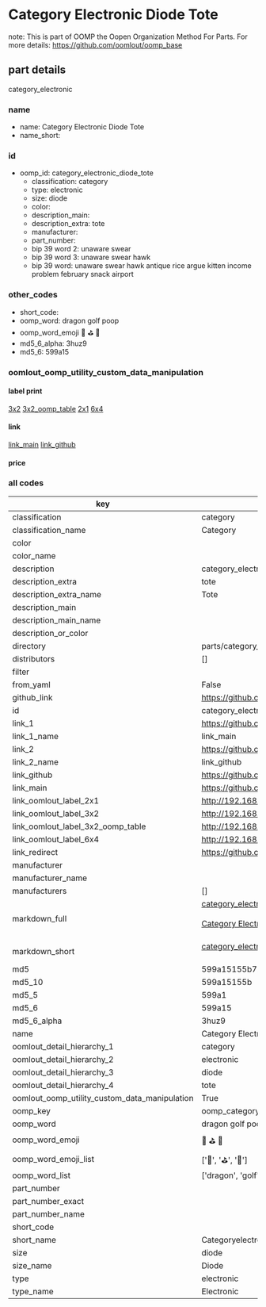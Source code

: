 # Category Electronic Diode Tote  

note: This is part of OOMP the Oopen Organization Method For Parts. For more details: https://github.com/oomlout/oomp_base

##  part details
  



category_electronic



### name
* name: Category Electronic Diode Tote
* name_short: 
### id
* oomp_id: category_electronic_diode_tote
  * classification: category
  * type: electronic
  * size: diode
  * color: 
  * description_main: 
  * description_extra: tote
  * manufacturer: 
  * part_number: 
  * bip 39 word 2: unaware swear
  * bip 39 word 3: unaware swear hawk
  * bip 39 word: unaware swear hawk antique rice argue kitten income problem february snack airport

### other_codes
* short_code: 
* oomp_word: dragon golf poop
* oomp_word_emoji :dragon: :golf: :poop:
* md5_6_alpha: 3huz9
* md5_6: 599a15






### oomlout_oomp_utility_custom_data_manipulation
#### label print
[3x2](http://192.168.1.245:1112/?label=oomp%203huz9)
[3x2_oomp_table](http://192.168.1.108:1112/?label=oomp%203huz9)
[2x1](http://192.168.1.242:1112/?label=oomp%203huz9)
[6x4](http://192.168.1.55:1112/?label=oomp%203huz9)    

#### link

[link_main](https://github.com/oomlout/oomlout_oomp_version_1_messy/tree/main/parts/category_electronic_diode_tote) [link_github](https://github.com/oomlout/oomlout_oomp_version_1_messy/tree/main/parts/category_electronic_diode_tote)                             

#### price







### all codes 
| key | value |  
| --- | --- |  
| classification | category |  
| classification_name | Category |  
| color |  |  
| color_name |  |  
| description | category_electronic |  
| description_extra | tote |  
| description_extra_name | Tote |  
| description_main |  |  
| description_main_name |  |  
| description_or_color |   |  
| directory | parts/category_electronic_diode_tote |  
| distributors | [] |  
| filter |  |  
| from_yaml | False |  
| github_link | https://github.com/oomlout/oomlout_oomp_part_src/tree/main/parts/category_electronic_diode_tote |  
| id | category_electronic_diode_tote |  
| link_1 | https://github.com/oomlout/oomlout_oomp_version_1_messy/tree/main/parts/category_electronic_diode_tote |  
| link_1_name | link_main |  
| link_2 | https://github.com/oomlout/oomlout_oomp_version_1_messy/tree/main/parts/category_electronic_diode_tote |  
| link_2_name | link_github |  
| link_github | https://github.com/oomlout/oomlout_oomp_version_1_messy/tree/main/parts/category_electronic_diode_tote |  
| link_main | https://github.com/oomlout/oomlout_oomp_version_1_messy/tree/main/parts/category_electronic_diode_tote |  
| link_oomlout_label_2x1 | http://192.168.1.242:1112/?label=oomp%203huz9 |  
| link_oomlout_label_3x2 | http://192.168.1.245:1112/?label=oomp%203huz9 |  
| link_oomlout_label_3x2_oomp_table | http://192.168.1.108:1112/?label=oomp%203huz9 |  
| link_oomlout_label_6x4 | http://192.168.1.55:1112/?label=oomp%203huz9 |  
| link_redirect | https://github.com/oomlout/oomlout_oomp_version_1_messy/tree/main/parts/category_electronic_diode_tote |  
| manufacturer |  |  
| manufacturer_name |  |  
| manufacturers | [] |  
| markdown_full | [category_electronic_diode_tote](none)<br>[](none)<br>[Category Electronic Diode Tote](none)<br><br> |  
| markdown_short | [category_electronic_diode_tote](none)<br><br> |  
| md5 | 599a15155b728f682e5c909ed3b6e763 |  
| md5_10 | 599a15155b |  
| md5_5 | 599a1 |  
| md5_6 | 599a15 |  
| md5_6_alpha | 3huz9 |  
| name | Category Electronic Diode Tote |  
| oomlout_detail_hierarchy_1 | category |  
| oomlout_detail_hierarchy_2 | electronic |  
| oomlout_detail_hierarchy_3 | diode |  
| oomlout_detail_hierarchy_4 | tote |  
| oomlout_oomp_utility_custom_data_manipulation | True |  
| oomp_key | oomp_category_electronic_diode_tote |  
| oomp_word | dragon golf poop |  
| oomp_word_emoji | :dragon: :golf: :poop: |  
| oomp_word_emoji_list | [':dragon:', ':golf:', ':poop:'] |  
| oomp_word_list | ['dragon', 'golf', 'poop'] |  
| part_number |  |  
| part_number_exact |  |  
| part_number_name |  |  
| short_code |  |  
| short_name | Categoryelectronic |  
| size | diode |  
| size_name | Diode |  
| type | electronic |  
| type_name | Electronic |  
